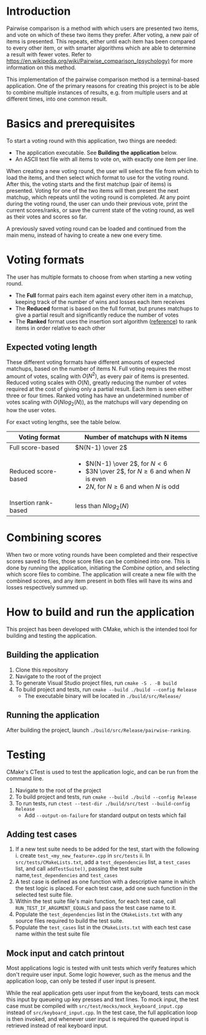 # Introduction

Pairwise comparison is a method with which users are presented two items, and vote on which of
these two items they prefer. After voting, a new pair of items is presented. This repeats, either
until each item has been compared to every other item, or with smarter algorithms which are able to
determine a result with fewer votes. Refer to
https://en.wikipedia.org/wiki/Pairwise_comparison_(psychology) for more information on this method.

This implementation of the pairwise comparison method is a terminal-based application. One of the
primary reasons for creating this project is to be able to combine multiple instances of results,
e.g. from multiple users and at different times, into one common result.

# Basics and prerequisites

To start a voting round with this application, two things are needed:
- The application executable. See **Building the application** below.
- An ASCII text file with all items to vote on, with exactly one item per line.

When creating a new voting round, the user will select the file from which to load the items, and
then select which format to use for the voting round. After this, the voting starts and the first
matchup (pair of items) is presented. Voting for one of the two items will then present the next
matchup, which repeats until the voting round is completed. At any point during the voting round,
the user can undo their previous vote, print the current scores/ranks, or save the current state of
the voting round, as well as their votes and scores so far.

A previously saved voting round can be loaded and continued from the main menu, instead of having
to create a new one every time.

# Voting formats

The user has multiple formats to choose from when starting a new voting round.
- The **Full** format pairs each item against every other item in a matchup, keeping track of the
number of wins and losses each item receives
- The **Reduced** format is based on the full format, but prunes matchups to give a partial result
and significantly reduce the number of votes
- The **Ranked** format uses the insertion sort algorithm
([reference](https://en.wikipedia.org/wiki/Insertion_sort)) to rank items in order relative to each
other

## Expected voting length

These different voting formats have different amounts of expected matchups, based on the number of
items N. Full voting requires the most amount of votes, scaling with $O(N^2)$, as every pair of
items is presented. Reduced voting scales with $O(N)$, greatly reducing the number of votes
required at the cost of giving only a partial result. Each item is seen either three or four times.
Ranked voting has have an undetermined number of votes scaling with $O(Nlog{_2}(N))$, as the
matchups will vary depending on how the user votes.

For exact voting lengths, see the table below.
<!---
This works outside the table, but not in it
$$ \begin{cases} 1 \\\ 0 \end{cases} $$
-->

| Voting format        | Number of matchups with N items                                                                                                                          |
|----------------------|----------------------------------------------------------------------------------------------------------------------------------------------------------|
| Full score-based     | $N(N-1) \over 2$                                                                                                                                         |
| Reduced score-based  | <ul><li>$N(N-1) \over 2$, for $N < 6$</li><li>$3N \over 2$, for $N \ge 6$ and when $N$ is even</li><li>$2N$, for $N \ge 6$ and when $N$ is odd</li></ul> |
| Insertion rank-based | less than $Nlog{_2}(N)$                                                                                                                                  |

# Combining scores

When two or more voting rounds have been completed and their respective scores saved to files,
those score files can be combined into one. This is done by running the application, initiating the
*Combine* option, and selecting which score files to combine. The application will create a new
file with the combined scores, and any item present in both files will have its wins and losses
respectively summed up.

# How to build and run the application

This project has been developed with CMake, which is the intended tool for building and testing the
application.

## Building the application
1. Clone this repository
2. Navigate to the root of the project
3. To generate Visual Studio project files, run ``cmake -S . -B build``
4. To build project and tests, run ``cmake --build ./build --config Release``
	- The executable binary will be located in ``./build/src/Release/``

## Running the application

After building the project, launch ``./build/src/Release/pairwise-ranking``.

# Testing

CMake's CTest is used to test the application logic, and can be run from the command line.

1. Navigate to the root of the project
2. To build project and tests, run ``cmake --build ./build --config Release``
3. To run tests, run ``ctest --test-dir ./build/src/test --build-config Release``
	- Add ``--output-on-failure`` for standard output on tests which fail

## Adding test cases

1. If a new test suite needs to be added for the test, start with the following
    i. create ``test_<my_new_feature>.cpp`` in ``src/tests``
	ii. In ``src/tests/CMakeLists.txt``, add a ``test_dependencies`` list, a ``test_cases`` list,
		and call ``addTestSuite()``, passing the test suite name,``test_dependencies`` and
		``test_cases``
2. A test case is defined as one function with a descriptive name in which the test logic is
   placed. For each test case, add one such function in the selected test suite file.
3. Within the test suite file's main function, for each test case, call
   ``RUN_TEST_IF_ARGUMENT_EQUALS`` and pass the test case name to it.
4. Populate the ``test_dependencies`` list in the ``CMakeLists.txt`` with any source files required
   to build the test suite.
5. Populate the ``test_cases`` list in the ``CMakeLists.txt`` with each test case name within the
   test suite file

## Mock input and catch printout

Most applications logic is tested with unit tests which verify features which don't require user
input. Some logic however, such as the menus and the application loop, can only be tested if user
input is present.

While the real application gets user input from the keyboard, tests can mock this input by queueing
up key presses and text lines. To mock input, the test case must be compiled with
``src/test/mocks/mock_keyboard_input.cpp`` instead of ``src/keyboard_input.cpp``. In the test case,
the full application loop is then invoked, and whenever user input is required the queued input is
retrieved instead of real keyboard input.
